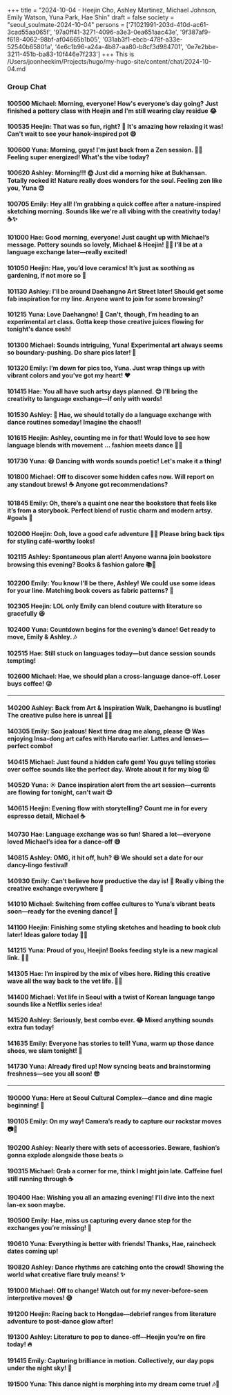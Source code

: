 +++
title = "2024-10-04 - Heejin Cho, Ashley Martinez, Michael Johnson, Emily Watson, Yuna Park, Hae Shin"
draft = false
society = "seoul_soulmate-2024-10-04"
persons = ['71021991-203d-410d-ac61-3cad55aa065f', '97a0ff41-3271-4096-a3e3-0ea651aac43e', '9f387af9-f618-4062-98bf-af04665b1b05', '031ab3f1-ebcb-478f-a33e-52540b65801a', '4e6c1b96-a24a-4b87-aa80-b8cf3d984701', '0e7e2bbe-3211-451b-ba83-10f446e7f233']
+++
This is /Users/joonheekim/Projects/hugo/my-hugo-site/content/chat/2024-10-04.md
### Group Chat

#### 100500 Michael: Morning, everyone! How's everyone’s day going? Just finished a pottery class with Heejin and I'm still wearing clay residue 😂

#### 100535 Heejin: That was so fun, right? 🎨 It's amazing how relaxing it was! Can't wait to see your hanok-inspired pot 😄

#### 100600 Yuna: Morning, guys! I'm just back from a Zen session. 🧘‍♀️ Feeling super energized! What's the vibe today?

#### 100620 Ashley: Morning!!! 🌞 Just did a morning hike at Bukhansan. Totally rocked it! Nature really does wonders for the soul. Feeling zen like you, Yuna 😊

#### 100705 Emily: Hey all! I’m grabbing a quick coffee after a nature-inspired sketching morning. Sounds like we're all vibing with the creativity today! ☕✨

#### 101000 Hae: Good morning, everyone! Just caught up with Michael’s message. Pottery sounds so lovely, Michael & Heejin! 🏺😊 I’ll be at a language exchange later—really excited!

#### 101050 Heejin: Hae, you’d love ceramics! It’s just as soothing as gardening, if not more so 🌿

#### 101130 Ashley: I'll be around Daehangno Art Street later! Should get some fab inspiration for my line. Anyone want to join for some browsing?

#### 101215 Yuna: Love Daehangno! 🌟 Can't, though, I’m heading to an experimental art class. Gotta keep those creative juices flowing for tonight's dance sesh!

#### 101300 Michael: Sounds intriguing, Yuna! Experimental art always seems so boundary-pushing. Do share pics later! 📸

#### 101320 Emily: I’m down for pics too, Yuna. Just wrap things up with vibrant colors and you’ve got my heart! ❤️

#### 101415 Hae: You all have such artsy days planned. 😊 I’ll bring the creativity to language exchange—if only with words! 

#### 101530 Ashley: 🤗 Hae, we should totally do a language exchange with dance routines someday! Imagine the chaos!!

#### 101615 Heejin: Ashley, counting me in for that! Would love to see how language blends with movement … fashion meets dance 💃🕺

#### 101730 Yuna: 😆 Dancing with words sounds poetic! Let's make it a thing!

#### 101800 Michael: Off to discover some hidden cafes now. Will report on any standout brews! ☕ Anyone got recommendations?

#### 101845 Emily: Oh, there’s a quaint one near the bookstore that feels like it’s from a storybook. Perfect blend of rustic charm and modern artsy. #goals 🌸

#### 102000 Heejin: Ooh, love a good cafe adventure 🕵️‍♂️ Please bring back tips for styling café-worthy looks!

#### 102115 Ashley: Spontaneous plan alert! Anyone wanna join bookstore browsing this evening? Books & fashion galore 📚👗

#### 102200 Emily: You know I’ll be there, Ashley! We could use some ideas for your line. Matching book covers as fabric patterns? 🤯

#### 102305 Heejin: LOL only Emily can blend couture with literature so gracefully 😆

#### 102400 Yuna: Countdown begins for the evening’s dance! Get ready to move, Emily & Ashley. 🎶

#### 102515 Hae: Still stuck on languages today—but dance session sounds tempting!

#### 102600 Michael: Hae, we should plan a cross-language dance-off. Loser buys coffee! 😜

---

#### 140200 Ashley: Back from Art & Inspiration Walk, Daehangno is bustling! The creative pulse here is unreal 🎨✨

#### 140305 Emily: Soo jealous! Next time drag me along, please 😊 Was enjoying Insa-dong art cafes with Haruto earlier. Lattes and lenses—perfect combo!

#### 140415 Michael: Just found a hidden cafe gem! You guys telling stories over coffee sounds like the perfect day. Wrote about it for my blog 😛

#### 140520 Yuna: ☀️ Dance inspiration alert from the art session—currents are flowing for tonight, can't wait 😍

#### 140615 Heejin: Evening flow with storytelling? Count me in for every espresso detail, Michael ☕

#### 140730 Hae: Language exchange was so fun! Shared a lot—everyone loved Michael’s idea for a dance-off 😅

#### 140815 Ashley: OMG, it hit off, huh? 😆 We should set a date for our dancy-lingo festival!

#### 140930 Emily: Can’t believe how productive the day is! 📸 Really vibing the creative exchange everywhere 💞

#### 141010 Michael: Switching from coffee cultures to Yuna’s vibrant beats soon—ready for the evening dance! 💃

#### 141100 Heejin: Finishing some styling sketches and heading to book club later! Ideas galore today 📖✨

#### 141215 Yuna: Proud of you, Heejin! Books feeding style is a new magical link. 🧙‍♀️

#### 141305 Hae: I’m inspired by the mix of vibes here. Riding this creative wave all the way back to the vet life. 🐶💕

#### 141400 Michael: Vet life in Seoul with a twist of Korean language tango sounds like a Netflix series idea!

#### 141520 Ashley: Seriously, best combo ever. 😂 Mixed anything sounds extra fun today!

#### 141635 Emily: Everyone has stories to tell! Yuna, warm up those dance shoes, we slam tonight! 🎥

#### 141730 Yuna: Already fired up! Now syncing beats and brainstorming freshness—see you all soon! 😎

---

#### 190000 Yuna: Here at Seoul Cultural Complex—dance and dine magic beginning! 💫

#### 190105 Emily: On my way! Camera’s ready to capture our rockstar moves 📷🤩

#### 190200 Ashley: Nearly there with sets of accessories. Beware, fashion’s gonna explode alongside those beats 💥

#### 190315 Michael: Grab a corner for me, think I might join late. Caffeine fuel still running through ☕

#### 190400 Hae: Wishing you all an amazing evening! I’ll dive into the next lan-ex soon maybe.

#### 190500 Emily: Hae, miss us capturing every dance step for the exchanges you’re missing! 🎤

#### 190610 Yuna: Everything is better with friends! Thanks, Hae, raincheck dates coming up!

#### 190820 Ashley: Dance rhythms are catching onto the crowd! Showing the world what creative flare truly means! ✨

#### 191000 Michael: Off to change! Watch out for my never-before-seen interpretive moves! 😅

#### 191200 Heejin: Racing back to Hongdae—debrief ranges from literature adventure to post-dance glow after!

#### 191300 Ashley: Literature to pop to dance-off—Heejin you’re on fire today! 🔥

#### 191415 Emily: Capturing brilliance in motion. Collectively, our day pops under the night sky! 🌟

#### 191500 Yuna: This dance night is morphing into my dream come true! 🎶💃
